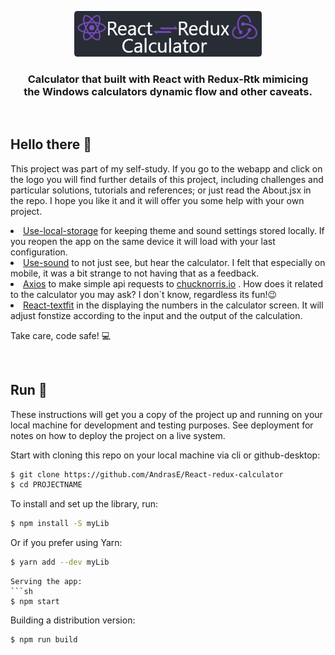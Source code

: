 <p align="center">
  <a href="https://react-rtk-calculator.netlify.app/" target="_blank" rel="noopener noreferrer">
  <img src="https://github.com/AndrasE/raw-readme/blob/main/calculator.png?raw=true" width="300">
  </a>
</p>
<h3 align="center">
  Calculator that built with React with Redux-Rtk mimicing
  <br>
  the Windows calculators dynamic flow and other caveats.
</h3>

<br>

## Hello there 👋

This project was part of my self-study. If you go to the webapp and click on the logo you will find further details of this project, including challenges and particular solutions, tutorials and references; or just read the About.jsx in the repo. I hope you like it and it will offer you some help with your own project.

<li><a
href="https://www.npmjs.com/package/use-local-storage"
target="_blank"
rel="noopener noreferrer"
>Use-local-storage</a>
for keeping theme and sound settings stored locally. If you reopen the
app on the same device it will load with your last configuration. </li>
<li><a
href="https://www.joshwcomeau.com/react/announcing-use-sound-react-hook/"
target="_blank"
rel="noopener noreferrer"
>
Use-sound</a>
to not just see, but hear the calculator. I felt that especially on
mobile, it was a bit strange to not having that as a feedback. </li>
<li><a
 href="https://www.npmjs.com/package/axios"
target="_blank"
rel="noopener noreferrer"
>Axios</a>
to make simple api requests to
<a
 href="https://api.chucknorris.io/"
target="_blank"
rel="noopener noreferrer"
>chucknorris.io</a>
. How does it related to the calculator you may ask? 
I don`t know, regardless its fun!😉
</li>
<li><a
href="https://www.npmjs.com/package/react-textfit"
target="_blank"
rel="noopener noreferrer"
>React-textfit</a>
in the displaying the numbers in the calculator screen. It will adjust fonstize 
according to the input and the output of the calculation. </li>



Take care, code safe! 💻

<br>

## Run 🚀

These instructions will get you a copy of the project up and running on your local machine for development and testing purposes. See deployment for notes on how to deploy the project on a live system.

Start with cloning this repo on your local machine via cli or github-desktop:

```sh
$ git clone https://github.com/AndrasE/React-redux-calculator
$ cd PROJECTNAME
```

To install and set up the library, run:

```sh
$ npm install -S myLib
```

Or if you prefer using Yarn:

```sh
$ yarn add --dev myLib
```

````
Serving the app:
```sh
$ npm start
````

Building a distribution version:

```sh
$ npm run build
```
